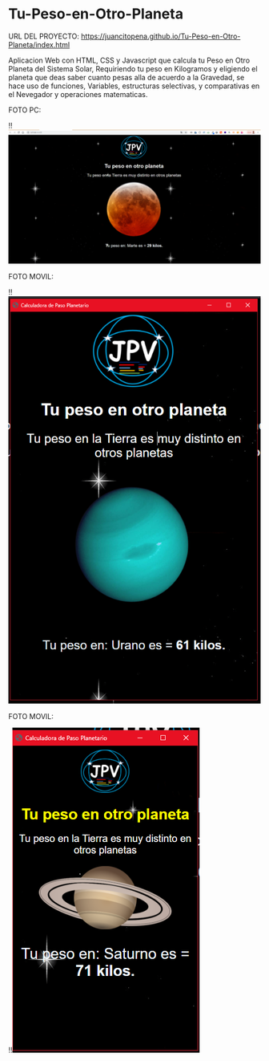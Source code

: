 # Tu-Peso-en-Otro-Planeta

URL DEL PROYECTO: https://juancitopena.github.io/Tu-Peso-en-Otro-Planeta/index.html
										
Aplicacion Web con HTML, CSS y Javascript que calcula tu Peso en Otro Planeta del Sistema Solar, Requiriendo tu peso en Kilogramos y eligiendo el planeta que deas saber cuanto pesas alla de acuerdo a la Gravedad, se hace uso de funciones, Variables, estructuras selectivas, y comparativas en el Nevegador y operaciones matematicas.

FOTO PC:

!!![](img/Imagen1.png)

FOTO MOVIL:

!!![](img/3.png)

FOTO MOVIL:

!!![](img/4.png)

							

